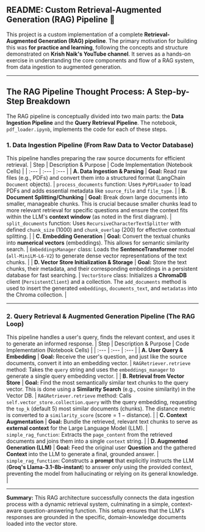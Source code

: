 ## README: Custom Retrieval-Augmented Generation (RAG) Pipeline 🚀

This project is a custom implementation of a complete **Retrieval-Augmented Generation (RAG) pipeline**. The primary motivation for building this was **for practice and learning**, following the concepts and structure demonstrated on **Krish Naik's YouTube channel**. It serves as a hands-on exercise in understanding the core components and flow of a RAG system, from data ingestion to augmented generation.

---


## The RAG Pipeline Thought Process: A Step-by-Step Breakdown

The RAG pipeline is conceptually divided into two main parts: the **Data Ingestion Pipeline** and the **Query Retrieval Pipeline**. The notebook, `pdf_loader.ipynb`, implements the code for each of these steps.

### 1. Data Ingestion Pipeline (From Raw Data to Vector Database)

This pipeline handles preparing the raw source documents for efficient retrieval. 
| Step | Description & Purpose | Code Implementation (Notebook Cells) |
| :--- | :--- | :--- |
| **A. Data Ingestion & Parsing** | **Goal:** Read raw files (e.g., PDFs) and convert them into a structured format (LangChain `Document` objects). | `process_documents` function: Uses `PyPDFLoader` to load PDFs and adds essential metadata like `source_file` and `file_type`. |
| **B. Document Splitting/Chunking** | **Goal:** Break down large documents into smaller, manageable chunks. This is crucial because smaller chunks lead to more relevant retrieval for specific questions and ensure the context fits within the LLM's **context window** (as noted in the first diagram). | `split_documents` function: Uses `RecursiveCharacterTextSplitter` with defined `chunk_size` (1000) and `chunk_overlap` (200) for effective contextual splitting. |
| **C. Embedding Generation** | **Goal:** Convert the textual chunks into **numerical vectors** (embeddings). This allows for semantic similarity search. | `EmbeddingsManager` class: Loads the **SentenceTransformer** model (`all-MiniLM-L6-V2`) to generate dense vector representations of the text chunks. |
| **D. Vector Store Initialization & Storage** | **Goal:** Store the text chunks, their metadata, and their corresponding embeddings in a persistent database for fast searching. | `VectorStore` class: Initializes a **ChromaDB** client (`PersistentClient`) and a collection. The `add_documents` method is used to insert the generated `embeddings`, `documents_text`, and `metadatas` into the Chroma collection. |

---

### 2. Query Retrieval & Augmented Generation Pipeline (The RAG Loop)

This pipeline handles a user's query, finds the relevant context, and uses it to generate an informed response. 
| Step | Description & Purpose | Code Implementation (Notebook Cells) |
| :--- | :--- | :--- |
| **A. User Query & Embedding** | **Goal:** Receive the user's question, and just like the source documents, convert it into an embedding vector. | `RAGRetriever.retrieve` method: Takes the `query` string and uses the `embeddings_manager` to generate a single query embedding vector. |
| **B. Retrieval from Vector Store** | **Goal:** Find the most semantically similar text chunks to the query vector. This is done using a **Similarity Search** (e.g., cosine similarity) in the Vector DB. | `RAGRetriever.retrieve` method: Calls `self.vector_store.collection.query` with the query embedding, requesting the `top_k` (default 5) most similar documents (chunks). The distance metric is converted to a `similarity_score` ($\text{score} = 1 - \text{distance}$). |
| **C. Context Augmentation** | **Goal:** Bundle the retrieved, relevant text chunks to serve as **external context** for the Large Language Model (LLM). | `simple_rag_function`: Extracts the `page_content` from the retrieved documents and joins them into a single `context` string. |
| **D. Augmented Generation (LLM)** | **Goal:** Feed the original user **Question** and the gathered **Context** into the LLM to generate a final, grounded answer. | `simple_rag_function`: Constructs a **prompt** that explicitly instructs the LLM (**Groq's Llama-3.1-8b-instant**) to answer *only* using the provided context, preventing the model from hallucinating or relying on its general knowledge. |

---

**Summary:** This RAG architecture successfully connects the data ingestion process with a dynamic retrieval system, culminating in a simple, context-aware question-answering function. This setup ensures that the LLM's responses are grounded in the specific, domain-knowledge documents loaded into the vector store.
